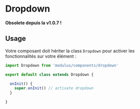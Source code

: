 # Dropdown

**Obsolete depuis la v1.0.7 !**



## Usage

Votre composant doit hériter la class `Dropdown` pour activer les fonctionnalités sur votre élément :

```js
import Dropdown from 'modulus/components/dropdown'

export default class extends Dropdown {

  onInit() {
    super.onInit() // activate dropdown
  }

}
```